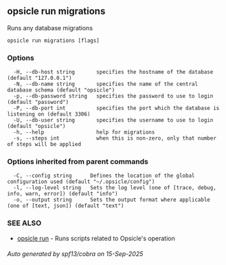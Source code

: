 ## opsicle run migrations

Runs any database migrations

```
opsicle run migrations [flags]
```

### Options

```
  -H, --db-host string       specifies the hostname of the database (default "127.0.0.1")
  -N, --db-name string       specifies the name of the central database schema (default "opsicle")
  -p, --db-password string   specifies the password to use to login (default "password")
  -P, --db-port int          specifies the port which the database is listening on (default 3306)
  -U, --db-user string       specifies the username to use to login (default "opsicle")
  -h, --help                 help for migrations
  -s, --steps int            when this is non-zero, only that number of steps will be applied
```

### Options inherited from parent commands

```
  -C, --config string      Defines the location of the global configuration used (default "~/.opsicle/config")
  -l, --log-level string   Sets the log level (one of [trace, debug, info, warn, error]) (default "info")
  -o, --output string      Sets the output format where applicable (one of [text, json]) (default "text")
```

### SEE ALSO

* [opsicle run](cli/opsicle_run.md)	 - Runs scripts related to Opsicle's operation

###### Auto generated by spf13/cobra on 15-Sep-2025
